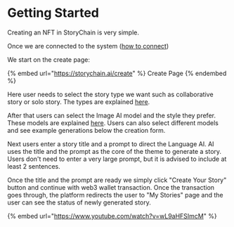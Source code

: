 # Getting Started

Creating an NFT in StoryChain is very simple.&#x20;

Once we are connected to the system ([how to connect](how-to-connect.md))

We start on the create page:

{% embed url="https://storychain.ai/create" %}
Create Page
{% endembed %}

Here user needs to select the story type we want such as collaborative story or solo story. The types are explained [here](../welcome/story-types.md).

After that users can select the Image AI model and the style they prefer. These models are explained [here](../welcome/ai-models.md). Users can also select different models and see example generations below the creation form.

Next users enter a story title and a prompt to direct the Language AI. AI uses the title and the prompt as the core of the theme to generate a story. Users don't need to enter a very large prompt, but it is advised to include at least 2 sentences.

Once the title and the prompt are ready we simply click "Create Your Story" button and continue with web3 wallet transaction. Once the transaction goes through, the platform redirects the user to "My Stories" page and the user can see the status of newly generated story.

{% embed url="https://www.youtube.com/watch?v=wL9aHFSImcM" %}
